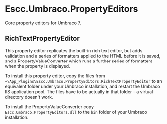 Escc.Umbraco.PropertyEditors
============================

Core property editors for Umbraco 7.

RichTextPropertyEditor
------------------------------
This property editor replicates the built-in rich text editor, but adds validation and a series of formatters applied to the HTML before it is saved, and a PropertyValueConverter which runs a further series of formatters when the property is displayed.

To install this property editor, copy the files from `~\App_Plugins\Escc.Umbraco.PropertyEditors.RichTextPropertyEditor` to an equivalent folder under your Umbraco installation, and restart the Umbraco IIS application pool. The files have to be actually in that folder - a virtual directory doesn't work.

To install the PropertyValueConverter copy `Escc.Umbraco.PropertyEditors.dll` to the `bin` folder of your Umbraco installation.